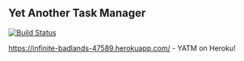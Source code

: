 ## Yet Another Task Manager
[![Build Status](https://travis-ci.org/syurchenkov/YetAnotherTaskManager.svg?branch=master)](https://travis-ci.org/syurchenkov/YetAnotherTaskManager)

https://infinite-badlands-47589.herokuapp.com/ - YATM on Heroku!